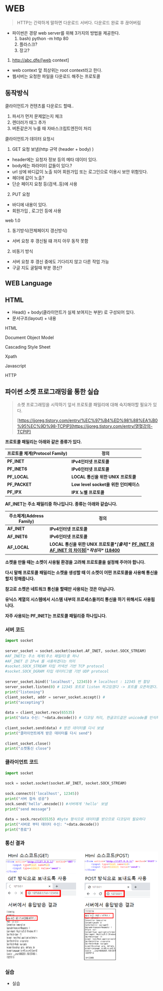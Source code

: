 # WEB

> HTTP는 간략하게 말하면 다운로드 서버다. 다운로드 완료 후 끊어버림

- 파이썬은 경량 web server를 위해 3가지의 방법을 제공한다.
  1. bash) python -m http 80
  2. 플라스크?
  3. 장고?



1. http://abc.dfe/[web context]
 - web context 앞 최상위는 root context라고 한다.
 - 웹서버는 요청한 파일을 다운로드 해주는 프로토콜

 

## 동작방식

클라이언트가 컨텐츠를 다운로드 할때..
 1. 파서가 먼저 문제없는지 체크
 2. 렌더러가 태그 추가
 3. 버튼같은거 누를 때 자바스크립트엔진이 처리

 

클라이언트가 데이터 요청시
1. GET 요청 보냄(http 규약 (header + body) )
 - header에는 요청자 정보 등의 메타 데이터 있다.
 - body에는 파라미터 값들이 있다.?
 - url 상에 바디값이 노출 되어 회원가입 또는 로그인으로 이용시 보안 위험잇다.
 - 헤더에 값이 노출?
 - 단순 페이지 요청 등(검색..등)에 사용


2. PUT 요청
 - 바디에 내용이 있다. 
 - 회원가입 , 로그인 등에 사용

 

web 1.0
1. 동기방식(전체페이지 갱신방식)
 - 서버 요청 후 갱신될 떄 까지 아무 동작 못함

2. 비동기 방식 
 - 서버 요청 후 갱신 중에도 기다리지 않고 다른 작업 가능
 - 구글 지도 굴릴때 부분 갱신?





## WEB Language

## HTML
 - Head() + body(클라이언트가 실제 보여지는 부분) 로 구성되어 있다.
 - 문서구조(layout) + 내용

HTML

Document Object Model

Cascading Style Sheet


Xpath

Javascript

HTTP







## 파이썬 소켓 프로그래밍을 통한 실습

> 소켓 프로그래밍을 시작하기 앞서 프로토콜 패밀리에 대해 숙지해야할 필요가 있다.
>
> [https://jjoreg.tistory.com/entry/%EC%97%B4%ED%98%88%EA%B0%95%EC%9D%98-TCPIP](https://jjoreg.tistory.com/entry/열혈강의-TCPIP)

**프로토콜 패밀리는 아래와 같은 종류가 있다.**

| **프로토콜 체계(Protocol Family)** | **정의**                               |
| ---------------------------------- | -------------------------------------- |
| **PF_INET**                        | **IPv4인터넷 프로토콜**                |
| **PF_INET6**                       | **IPv6인터넷 프로토콜**                |
| **PF_LOCAL**                       | **LOCAL 통신을 위한 UNIX 프로토콜**    |
| **PF_PACKET**                      | **Low level socket을 위한 인터페이스** |
| **PF_IPX**                         | **IPX 노벨 프로토콜**                  |

 **AF_INET는 주소 패밀리중 하나입니다. 종류는 아래와 같습니다.**

| **주소체계(Address Family)** | **정의**                                                     |
| ---------------------------- | ------------------------------------------------------------ |
| **AF_INET**                  | **IPv4인터넷 프로토콜**                                      |
| **AF_INET6**                 | **IPv6인터넷 프로토콜**                                      |
| **AF_LOCAL**                 | **LOCAL 통신을 위한 UNIX 프로토콜\**[출처]\** [PF_INET 와 AF_INET 의 차이점](http://blog.naver.com/l18400/60109296392)\|\**작성자\** [l18400](http://blog.naver.com/l18400)** |



**소켓을 만들 때는 소켓이 사용될 환경을 고려해 프로토콜을 설정해 주어야 합니다.**

**다시 말해 프로토콜 패밀리는 소켓을 생성할 때 이 소켓이 어떤 프로토콜을 사용해 통신을 할지 정해줍니다.**

**참고로 소켓은 네트워크 통신을 할때만 사용되는 것은 아닙니다.**

**유닉스 계열의 시스템에서 시스템 내부의 프로세스들끼리 통신을 하기 위해서도 사용됩니다.**

**자주 사용되는 PF_INET는 프로토콜 패밀리중 하나입니다.**





### 서버 코드

```python
import socket

server_socket = socket.socket(socket.AF_INET, socket.SOCK_STREAM)
#AF_INET는 주소 체계(주소 패밀리)중 하나
#AF_INET 은 IPv4 를 사용하겠다는 의미
#socket.SOCK_STREAM 타입 커넥션 기반 TCP protocol
#socket.SOCK_DGRAM 타입 데이터그램 기반 UDP protocol

server_socket.bind(('localhost', 12345)) # localhost : 12345 번 할당 
server_socket.listen(0) # 12345 포트로 listen 하고있겠다 -> 포트를 오픈하겠다.
print("listening")
client_socket, addr = server_socket.accept() #
print("accepting")

data = client_socket.recv(65535) 
print("data 수신: "+data.decode()) # 디코딩 처리, 한글코드같은 unicode를 인식하기 위함

client_socket.send(data) # 받은 데이터를 다시 보냄
print("클라이언트에게 받은 데이터를 다시 send")

client_socket.close()
print("소켓통신 close")
```



### 클라이언트 코드

```python
import socket

sock = socket.socket(socket.AF_INET, socket.SOCK_STREAM)

sock.connect(('localhost', 12345))
print("서버 접속 성공")
sock.send('hello'.encode()) #서버에게 'hello' 보냄
print("send message")

data = sock.recv(65535) #byte 형식으로 데이터를 받으므로 디코딩이 필요하다
print("서버로 부터 데이터 수신: "+data.decode())
print("종료")
```



### 통신 결과

![image-20200211105330101](images/image-20200211105330101.png)







### 실습

- 실습

 